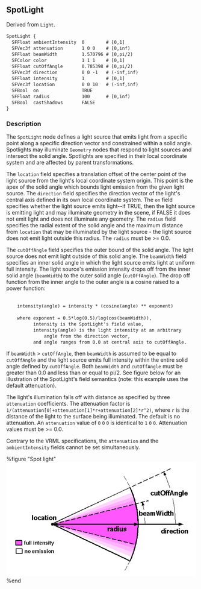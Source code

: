 ## SpotLight

Derived from `Light`.


```
SpotLight {
  SFFloat ambientIntensity  0        # [0,1]
  SFVec3f attenuation       1 0 0    # [0,inf)
  SFFloat beamWidth         1.570796 # [0,pi/2)
  SFColor color             1 1 1    # [0,1]
  SFFloat cutOffAngle       0.785398 # [0,pi/2)
  SFVec3f direction         0 0 -1   # (-inf,inf)
  SFFloat intensity         1        # [0,1]
  SFVec3f location          0 0 10   # (-inf,inf)
  SFBool  on                TRUE
  SFFloat radius            100      # [0,inf)
  SFBool  castShadows       FALSE
}
```

### Description

The `SpotLight` node defines a light source that emits light from a specific
point along a specific direction vector and constrained within a solid angle.
Spotlights may illuminate `Geometry` nodes that respond to light sources and
intersect the solid angle. Spotlights are specified in their local coordinate
system and are affected by parent transformations.

The `location` field specifies a translation offset of the center point of the
light source from the light's local coordinate system origin. This point is the
apex of the solid angle which bounds light emission from the given light source.
The `direction` field specifies the direction vector of the light's central axis
defined in its own local coordinate system. The `on` field specifies whether the
light source emits light--if TRUE, then the light source is emitting light and
may illuminate geometry in the scene, if FALSE it does not emit light and does
not illuminate any geometry. The `radius` field specifies the radial extent of
the solid angle and the maximum distance from `location` that may be illuminated
by the light source - the light source does not emit light outside this radius.
The `radius` must be >= 0.0.

The `cutOffAngle` field specifies the outer bound of the solid angle. The light
source does not emit light outside of this solid angle. The `beamWidth` field
specifies an inner solid angle in which the light source emits light at uniform
full intensity. The light source's emission intensity drops off from the inner
solid angle (`beamWidth`) to the outer solid angle (`cutOffAngle`). The drop off
function from the inner angle to the outer angle is a cosine raised to a power
function:


```

    intensity(angle) = intensity * (cosine(angle) ** exponent)

    where exponent = 0.5*log(0.5)/log(cos(beamWidth)),
          intensity is the SpotLight's field value,
          intensity(angle) is the light intensity at an arbitrary
              angle from the direction vector,
          and angle ranges from 0.0 at central axis to cutOffAngle.
```

If `beamWidth` > `cutOffAngle`, then `beamWidth` is assumed to be equal to
`cutOffAngle` and the light source emits full intensity within the entire solid
angle defined by `cutOffAngle`. Both `beamWidth` and `cutOffAngle` must be
greater than 0.0 and less than or equal to pi/2. See figure below for an
illustration of the SpotLight's field semantics (note: this example uses the
default attenuation).

The light's illumination falls off with distance as specified by three
`attenuation` coefficients. The attenuation factor is
`1/(attenuation[0]+attenuation[1]*r+attenuation[2]*r^2)`, where `r` is the
distance of the light to the surface being illuminated. The default is no
attenuation. An `attenuation` value of `0` `0` `0` is identical to `1` `0` `0`.
Attenuation values must be >= 0.0.

Contrary to the VRML specifications, the `attenuation` and the
`ambientIntensity` fields cannot be set simultaneously.


%figure "Spot light"
![Spot light](png/spot_light.png)
%end

